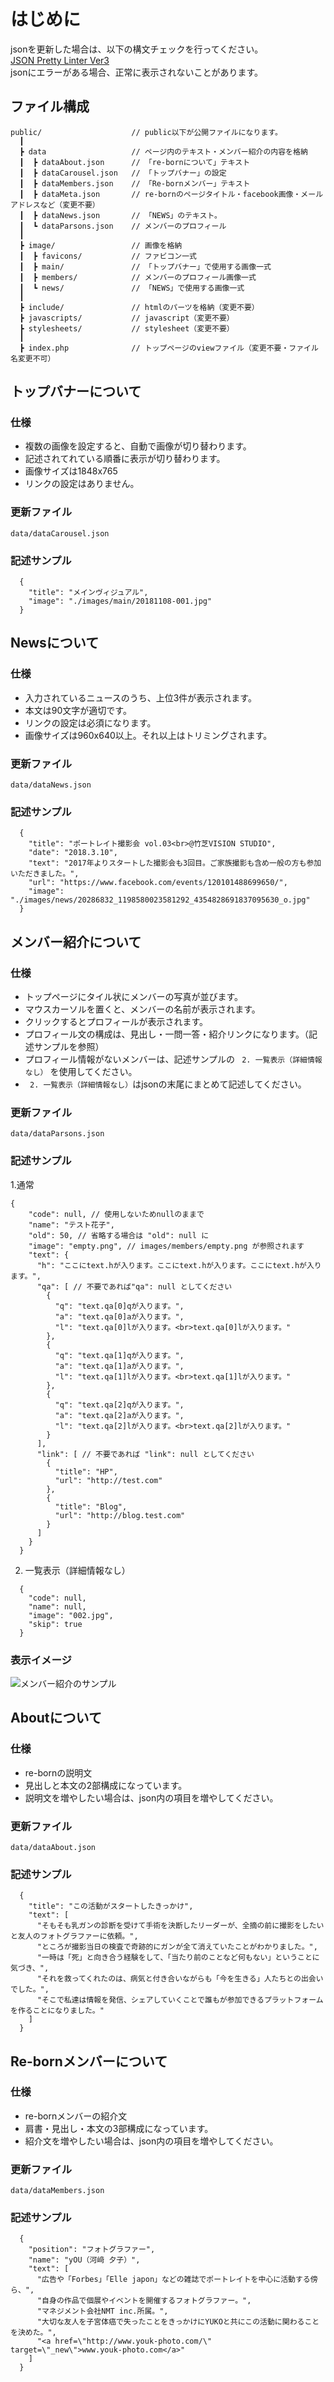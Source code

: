 # はじめに

jsonを更新した場合は、以下の構文チェックを行ってください。  
[JSON Pretty Linter Ver3](https://lab.syncer.jp/Tool/JSON-Viewer/)  
jsonにエラーがある場合、正常に表示されないことがあります。  

## ファイル構成

```
public/                    // public以下が公開ファイルになります。
  ┃
  ┣ data                   // ページ内のテキスト・メンバー紹介の内容を格納
  ┃  ┣ dataAbout.json      // 「re-bornについて」テキスト
  ┃  ┣ dataCarousel.json   // 「トップバナー」の設定
  ┃  ┣ dataMembers.json    // 「Re-bornメンバー」テキスト
  ┃  ┣ dataMeta.json       // re-bornのページタイトル・facebook画像・メールアドレスなど（変更不要）
  ┃  ┣ dataNews.json       // 「NEWS」のテキスト。
  ┃  ┗ dataParsons.json    // メンバーのプロフィール
  ┃
  ┣ image/                 // 画像を格納
  ┃  ┣ favicons/           // ファビコン一式
  ┃  ┣ main/               // 「トップバナー」で使用する画像一式
  ┃  ┣ members/            // メンバーのプロフィール画像一式
  ┃  ┗ news/               // 「NEWS」で使用する画像一式
  ┃
  ┣ include/               // htmlのパーツを格納（変更不要）
  ┣ javascripts/           // javascript（変更不要）
  ┣ stylesheets/           // stylesheet（変更不要）
  ┃
  ┣ index.php              // トップページのviewファイル（変更不要・ファイル名変更不可）
```

## トップバナーについて
### 仕様
- 複数の画像を設定すると、自動で画像が切り替わります。
- 記述されてれている順番に表示が切り替わります。
- 画像サイズは1848x765
- リンクの設定はありません。

### 更新ファイル
`data/dataCarousel.json`

### 記述サンプル
```
  {
    "title": "メインヴィジュアル",
    "image": "./images/main/20181108-001.jpg"
  }
```


## Newsについて

### 仕様
- 入力されているニュースのうち、上位3件が表示されます。
- 本文は90文字が適切です。
- リンクの設定は必須になります。
- 画像サイズは960x640以上。それ以上はトリミングされます。

### 更新ファイル
`data/dataNews.json`


### 記述サンプル
```
  {
    "title": "ポートレイト撮影会 vol.03<br>@竹芝VISION STUDIO",
    "date": "2018.3.10",
    "text": "2017年よりスタートした撮影会も3回目。ご家族撮影も含め一般の方も参加いただきました。",
    "url": "https://www.facebook.com/events/120101488699650/",
    "image": "./images/news/20286832_1198580023581292_4354828691837095630_o.jpg"
  }
```

## メンバー紹介について
### 仕様
- トップページにタイル状にメンバーの写真が並びます。
- マウスカーソルを置くと、メンバーの名前が表示されます。
- クリックするとプロフィールが表示されます。
- プロフィール文の構成は、見出し・一問一答・紹介リンクになります。（記述サンプルを参照）
- プロフィール情報がないメンバーは、記述サンプルの ` 2. 一覧表示（詳細情報なし）` を使用してください。
- ` 2. 一覧表示（詳細情報なし）`はjsonの末尾にまとめて記述してください。

### 更新ファイル
`data/dataParsons.json`

### 記述サンプル

1.通常

```
{
    "code": null, // 使用しないためnullのままで
    "name": "テスト花子",
    "old": 50, // 省略する場合は "old": null に
    "image": "empty.png", // images/members/empty.png が参照されます
    "text": {
      "h": "ここにtext.hが入ります。ここにtext.hが入ります。ここにtext.hが入ります。",
      "qa": [ // 不要であれば"qa": null としてください
        {
          "q": "text.qa[0]qが入ります。",
          "a": "text.qa[0]aが入ります。",
          "l": "text.qa[0]lが入ります。<br>text.qa[0]lが入ります。"
        },
        {
          "q": "text.qa[1]qが入ります。",
          "a": "text.qa[1]aが入ります。",
          "l": "text.qa[1]lが入ります。<br>text.qa[1]lが入ります。"
        },
        {
          "q": "text.qa[2]qが入ります。",
          "a": "text.qa[2]aが入ります。",
          "l": "text.qa[2]lが入ります。<br>text.qa[2]lが入ります。"
        }
      ],
      "link": [ // 不要であれば "link": null としてください
        {
          "title": "HP",
          "url": "http://test.com"
        },
        {
          "title": "Blog",
          "url": "http://blog.test.com"
        }
      ]
    }
  }
```

2. 一覧表示（詳細情報なし）

```
  {
    "code": null,
    "name": null,
    "image": "002.jpg",
    "skip": true 
  }
```

### 表示イメージ
![メンバー紹介のサンプル](https://user-images.githubusercontent.com/11353190/48825501-ea8afa80-edaa-11e8-8d1a-feb080618785.jpg)

## Aboutについて
### 仕様
- re-bornの説明文
- 見出しと本文の2部構成になっています。
- 説明文を増やしたい場合は、json内の項目を増やしてください。

### 更新ファイル
`data/dataAbout.json`

### 記述サンプル

```
  {
    "title": "この活動がスタートしたきっかけ",
    "text": [
      "そもそも乳ガンの診断を受けて手術を決断したリーダーが、全摘の前に撮影をしたいと友人のフォトグラファーに依頼。",
      "ところが撮影当日の検査で奇跡的にガンが全て消えていたことがわかりました。",
      "一時は「死」と向き合う経験をして、「当たり前のことなど何もない」ということに気づき、",
      "それを救ってくれたのは、病気と付き合いながらも「今を生きる」人たちとの出会いでした。",
      "そこで私達は情報を発信、シェアしていくことで誰もが参加できるプラットフォームを作ることになりました。"
    ]
  }
```

## Re-bornメンバーについて
### 仕様
- re-bornメンバーの紹介文
- 肩書・見出し・本文の3部構成になっています。
- 紹介文を増やしたい場合は、json内の項目を増やしてください。

### 更新ファイル
`data/dataMembers.json`

### 記述サンプル

```
  {
    "position": "フォトグラファー",
    "name": "yOU（河﨑 夕子）",
    "text": [
      "広告や「Forbes」「Elle japon」などの雑誌でポートレイトを中心に活動する傍ら、",
      "自身の作品で個展やイベントを開催するフォトグラファー。",
      "マネジメント会社NMT inc.所属。",
      "大切な友人を子宮体癌で失ったことをきっかけにYUKOと共にこの活動に関わることを決めた。",
      "<a href=\"http://www.youk-photo.com/\" target=\"_new\">www.youk-photo.com</a>"
    ]
  }
```

